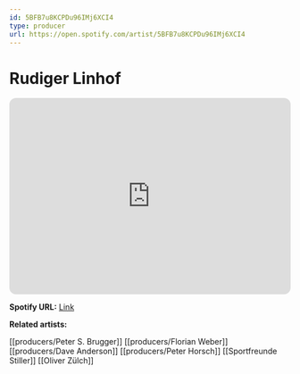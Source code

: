 ```yaml
---
id: 5BFB7u8KCPDu96IMj6XCI4
type: producer
url: https://open.spotify.com/artist/5BFB7u8KCPDu96IMj6XCI4
---
```

# Rudiger Linhof

<iframe style="border-radius:12px" src="https://open.spotify.com/embed/artist/5BFB7u8KCPDu96IMj6XCI4" width="100%" height="352" frameBorder="0" allowfullscreen="" allow="autoplay; clipboard-write; encrypted-media; fullscreen; picture-in-picture" loading="lazy"></iframe>

**Spotify URL:** [Link](https://open.spotify.com/artist/5BFB7u8KCPDu96IMj6XCI4)

**Related artists:**

[[producers/Peter S. Brugger]]
[[producers/Florian Weber]]
[[producers/Dave Anderson]]
[[producers/Peter Horsch]]
[[Sportfreunde Stiller]]
[[Oliver Zülch]]
